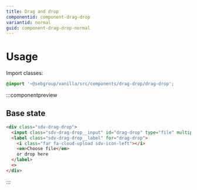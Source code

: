 ```yaml
---
title: Drag and drop
componentid: component-drag-drop
variantid: normal
guid: component-drag-drop-normal
---
```


# Usage

Import classes:

```scss
@import '~@sebgroup/vanilla/src/components/drag-drop/drag-drop';
```

:::componentpreview

## Base state

```html
<div class="sdv-drag-drop">
  <input class="sdv-drag-drop__input" id="drag-drop" type="file" multiple />
  <label class="sdv-drag-drop__label" for="drag-drop">
    <i class="far fa-cloud-upload sdv-icon-left"></i>
    <em>Choose file</em>
    or drop here
  </label>
  <>
</div>
```

:::
